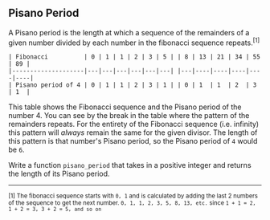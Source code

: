 ## Pisano Period

A Pisano period is the length at which a sequence of the remainders of a given number divided by each number in
the fibonacci sequence repeats.<sup>[1]</sup>

```
| Fibonacci          | 0 | 1 | 1 | 2 | 3 | 5 | | 8 | 13 | 21 | 34 | 55 | 89 |
|--------------------|---|---|---|---|---|---| |---|----|----|----|----|----|
| Pisano period of 4 | 0 | 1 | 1 | 2 | 3 | 1 | | 0 | 1  | 1  | 2  | 3  | 1  |
```
This table shows the Fibonacci sequence and the Pisano period of the number 4. You can see
by the break in the table where the pattern of the remainders repeats. For the entirety of the 
Fibonacci sequence (i.e. infinity) this pattern will _always_ remain the same for the given divisor.
The length of this pattern is that number's Pisano period, so the Pisano period of `4` would be `6`.

Write a function `pisano_period` that takes in a positive integer and returns the length
of its Pisano period. 

___
<sub>[1] The fibonacci sequence starts with `0, 1` and is calculated by adding the last 2 numbers of the sequence
to get the next number. `0, 1, 1, 2, 3, 5, 8, 13, etc.` since `1 + 1 = 2, 1 + 2 = 3, 3 + 2 = 5, and so on` </sub>